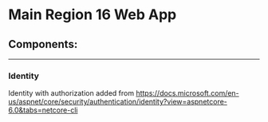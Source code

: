 # Main Region 16 Web App

## Components:
---
### Identity
Identity with authorization added from https://docs.microsoft.com/en-us/aspnet/core/security/authentication/identity?view=aspnetcore-6.0&tabs=netcore-cli